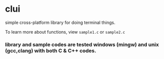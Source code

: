 # clui
simple cross-platform library for doing terminal things.

To learn more about functions, view `sample1.c` or `sample2.c`


### library and sample codes are tested windows (mingw) and unix (gcc,clang) with both C & C++ codes.


